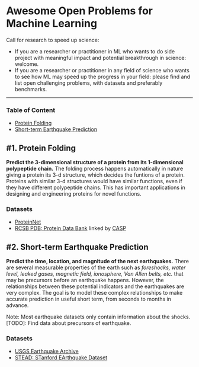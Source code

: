# Awesome Open Problems for Machine Learning
Call for research to speed up science: 
- If you are a researcher or practitioner in ML who wants to do side project with meaningful impact and potential breakthrough in science: welcome.
- If you are a researcher or practitioner in any field of science who wants to see how ML may speed up the progress in your field: please find and list open challenging problems, with datasets and preferably benchmarks.

---

### Table of Content
- [Protein Folding](#protein-folding)
- [Short-term Earthquake Prediction](#short-earthquake)

<a name="protetin-folding"></a>
## #1. Protein Folding
**Predict the 3-dimensional structure of a protein from its 1-dimensional polypeptide chain.** The folding process happens automatically in nature giving a protein its 3-d structure, which decides the funtions of a protein. Proteins with similar 3-d structures would have similar functions, even if they have different polypeptide chains. This has important applications in designing and engineering proteins for novel functions.

### Datasets
- [ProteinNet](https://bmcbioinformatics.biomedcentral.com/articles/10.1186/s12859-019-2932-0)
- [RCSB PDB: Protein Data Bank](https://www.rcsb.org/docs/programmatic-access/file-download-services) linked by [CASP](https://www.predictioncenter.org/index.cgi?page=links)

<a name="short-earthquake"></a>
## #2. Short-term Earthquake Prediction
**Predict the time, location, and magnitude of the next earthquakes.** There are several measurable properties of the earth such as *foreshocks, water level, leaked gases, magnetic field, ionosphere, Van Allen belts, etc.* that may be precursors before an earthquake happens. However, the relationships between these potential indicators and the earthquakes are very complex. The goal is to model these complex relationships to make accurate prediction in useful short term, from seconds to months in advance. 

Note: Most earthquake datasets only contain information about the shocks. [TODO]: Find data about precursors of earthquake.

### Datasets
- [USGS Earthquake Archive](https://earthquake.usgs.gov/earthquakes/search/)
- [STEAD: STanford EArthquake Dataset](https://github.com/smousavi05/STEAD)
